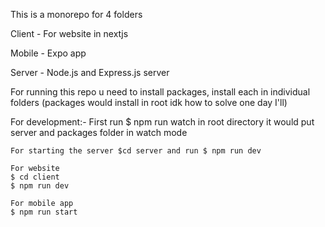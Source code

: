 This is a monorepo for 4 folders

Client - For website in nextjs

Mobile - Expo app 

Server - Node.js and Express.js server

For running this repo u need to install packages, install each in individual folders (packages would install in root idk how to solve one day I'll)

For development:-
    First run $ npm run watch in root directory it would put server and packages folder in watch mode

    For starting the server $cd server and run $ npm run dev

    For website 
    $ cd client
    $ npm run dev

    For mobile app
    $ npm run start

 
